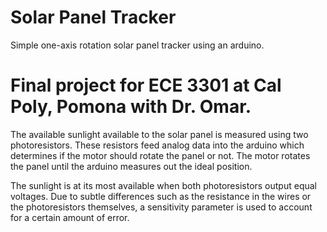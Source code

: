 # Solar Panel Tracker
Simple one-axis rotation solar panel tracker using an arduino. 

# Final project for ECE 3301 at Cal Poly, Pomona with Dr. Omar.

The available sunlight available to the solar panel is measured using two photoresistors. These resistors feed analog data into the arduino which determines if the motor should rotate the panel or not. The motor rotates the panel until the arduino measures out the ideal position.

The sunlight is at its most available when both photoresistors output equal voltages. Due to subtle differences such as the resistance in the wires or the photoresistors themselves, a sensitivity parameter is used to account for a certain amount of error. 
